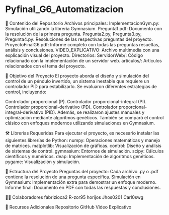 # Pyfinal_G6_Automatizacion

📁 Contenido del Repositorio
Archivos principales:
ImplementacionGym.py: Simulación utilizando la librería Gymnasium.
Pregunta1.pdf: Documento con la resolución de la primera pregunta.
Pregunta2.py, Pregunta3.py, Pregunta4.py: Resoluciones de las respectivas preguntas del proyecto.
ProyectoFinalG6.pdf: Informe completo con todas las preguntas resueltas, análisis y conclusiones.
VIDEO_EXPLICATIVO: Archivo multimedia con una explicación visual del proyecto.
Directorios:
ServidorWeb/: Código relacionado con la implementación de un servidor web.
articulos/: Artículos relacionados con el tema del proyecto.

🎯 Objetivo del Proyecto
El proyecto aborda el diseño y simulación del control de un péndulo invertido, un sistema inestable que requiere un controlador PID para estabilizarlo. Se evaluaron diferentes estrategias de control, incluyendo:

Controlador proporcional (P).
Controlador proporcional-integral (PI).
Controlador proporcional-derivativo (PD).
Controlador proporcional-integral-derivativo (PID).
Además, se realizaron ajustes manuales y optimización mediante algoritmos genéticos. También se comparó el control clásico con enfoques modernos utilizando simulaciones en Gymnasium.

🛠️ Librerías Requeridas
Para ejecutar el proyecto, es necesario instalar las siguientes librerías de Python:
numpy: Operaciones matemáticas y manejo de matrices.
matplotlib: Visualización de gráficas.
control: Diseño y análisis de sistemas de control.
gymnasium: Entornos de simulación.
scipy: Cálculos científicos y numéricos.
deap: Implementación de algoritmos genéticos.
pygame: Visualización y simulación.

📝 Estructura del Proyecto
Preguntas del proyecto: Cada archivo .py o .pdf contiene la resolución de una pregunta específica.
Simulación en Gymnasium: Implementación extra para demostrar un enfoque moderno.
Informe final: Documento en PDF con todas las respuestas y conclusiones.

👨‍💻 Colaboradores
fabrizioca2
R-zor95
horijos
Jhos0201
Carl0swg

🌟 Recursos Adicionales
Repositorio GitHub
Video Explicativo
